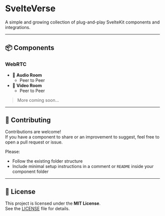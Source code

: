 # SvelteVerse

A simple and growing collection of plug-and-play SvelteKit components and integrations.

---

## 📦 Components

### WebRTC

- 🎤 **Audio Room**
  - Peer to Peer
- 🎥 **Video Room**
  - Peer to Peer

> More coming soon...


---

## 🤝 Contributing

Contributions are welcome!  
If you have a component to share or an improvement to suggest, feel free to open a pull request or issue.

Please:
- Follow the existing folder structure
- Include minimal setup instructions in a comment or `README` inside your component folder

---

## 📄 License

This project is licensed under the **MIT License**.  
See the [LICENSE](./LICENSE) file for details.
